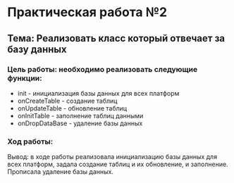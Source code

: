 # Практическая работа №2
## Тема: Реализовать класс который отвечает за базу данных
### Цель работы: необходимо реализовать следующие функции:
- init - инициализация базы данных для всех платформ
- onCreateTable - создание таблиц 
- onUpdateTable - обновление таблиц
- onInitTable - заполнение таблиц данными
- onDropDataBase - удаление базы данных 

### Ход работы:

Вывод: в ходе работы реализовала инициализацию базы данных для всех платформ, задала создание таблиц и их обновление, и заполнение. Прописала удаление базы данных.
